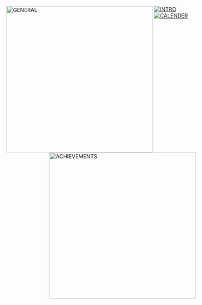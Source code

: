 [<img align="center" alt="INTRO" src="https://gist.githubusercontent.com/ROMVoid95/51e1d842043a244bc1cd7e86cd11d95d/raw/intro.svg">](#)
[<img align="left" width="390" alt="GENERAL" src="https://gist.githubusercontent.com/ROMVoid95/51e1d842043a244bc1cd7e86cd11d95d/raw/general.svg">](#)
[<img align="right" width="390" alt="ACHIEVEMENTS" src="https://gist.githubusercontent.com/ROMVoid95/51e1d842043a244bc1cd7e86cd11d95d/raw/achievements.svg">](#)
[<img align="center" alt="CALENDER" src="https://gist.githubusercontent.com/ROMVoid95/51e1d842043a244bc1cd7e86cd11d95d/raw/isocalendar.svg">](#)
